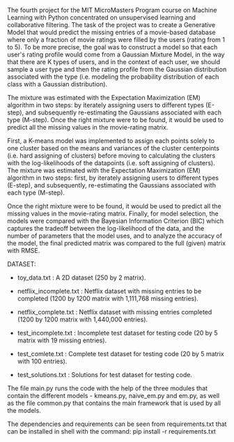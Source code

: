 The fourth project for the MIT MicroMasters Program course on Machine Learning with Python concentrated on unsupervised learning and collaborative filtering. The task of the project was to create a Generative Model that would predict the missing entries of a movie-based database where only a fraction of movie ratings were filled by the users (rating from 1 to 5). To be more precise, the goal was to construct a model so that each user's rating profile would come from a Gaussian Mixture Model, in the way that there are K types of users, and in the context of each user, we should sample a user type and then the rating profile from the Gaussian distribution associated with the type (i.e. modeling the probability distribution of each class with a Gaussian distribution).

The mixture was estimated with the Expectation Maximization (EM) algorithm in two steps: by iterately assigning users to different types (E-step), and subsequently re-estimating the Gaussians associated with each type (M-step). Once the right mixture were to be found, it would be used to predict all the missing values in the movie-rating matrix.

First, a K-means model was implemented to assign each points solely to one cluster based on the means and variances of the cluster centerpoints (i.e. hard assigning of clusters) before moving to calculating the clusters with the log-likelihoods of the datapoints (i.e. soft assigning of clusters). The mixture was estimated with the Expectation Maximization (EM) algorithm in two steps: first, by iterately assigning users to different types (E-step), and subsequently, re-estimating the Gaussians associated with each type (M-step).

Once the right mixture were to be found, it would be used to predict all the missing values in the movie-rating matrix. Finally, for model selection, the models were compared with the Bayesian Information Criterion (BIC) which captures the tradeoff between the log-likelihood of the data, and the number of parameters that the model uses, and to analyze the accuracy of the model, the final predicted matrix was compared to the full (given) matrix with RMSE.

DATASET:
  - toy_data.txt : A 2D dataset (250 by 2 matrix).
  
  - netflix_incomplete.txt : Netflix dataset with missing entries to be completed (1200 by 1200 matrix with 1,111,768 missing entries).
  
  - netflix_complete.txt : Netflix dataset with missing entries completed (1200 by 1200 matrix with 1,440,000 entries).
  
  - test_incomplete.txt : Incomplete test dataset for testing code (20 by 5 matrix with 19 missing entries).
  
  - test_comlete.txt : Complete test dataset for testing code (20 by 5 matrix with 100 entries).
  
  - test_solutions.txt : Solutions for test dataset for testing code.

The file main.py runs the code with the help of the three modules that contain the different models - kmeans.py, naive_em.py and em.py, as well as the file common.py that contains the main framework that is used by all the models.

The dependencies and requirements can be seen from requirements.txt that can be installed in shell with the command:
  pip install -r requirements.txt
